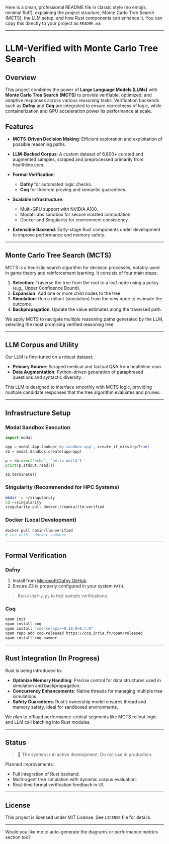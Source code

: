 Here is a clean, professional README file in classic style (no emojis, minimal fluff), explaining the project structure, Monte Carlo Tree Search (MCTS), the LLM setup, and how Rust components can enhance it. You can copy this directly to your project as `README.md`:

---

# LLM-Verified with Monte Carlo Tree Search

## Overview

This project combines the power of **Large Language Models (LLMs)** with **Monte Carlo Tree Search (MCTS)** to provide verifiable, optimized, and adaptive responses across various reasoning tasks. Verification backends such as **Dafny** and **Coq** are integrated to ensure correctness of logic, while containerization and GPU acceleration power its performance at scale.

## Features

* **MCTS-Driven Decision Making**: Efficient exploration and exploitation of possible reasoning paths.
* **LLM-Backed Corpus**: A custom dataset of 6,800+ curated and augmented samples, scraped and preprocessed primarily from healthline.com.
* **Formal Verification**:

  * **Dafny** for automated logic checks.
  * **Coq** for theorem proving and semantic guarantees.
* **Scalable Infrastructure**:

  * Multi-GPU support with NVIDIA A100.
  * Modal Labs sandbox for secure isolated computation.
  * Docker and Singularity for environment consistency.
* **Extensible Backend**: Early-stage Rust components under development to improve performance and memory safety.

---

## Monte Carlo Tree Search (MCTS)

MCTS is a heuristic search algorithm for decision processes, notably used in game theory and reinforcement learning. It consists of four main steps:

1. **Selection**: Traverse the tree from the root to a leaf node using a policy (e.g., Upper Confidence Bound).
2. **Expansion**: Add one or more child nodes to the tree.
3. **Simulation**: Run a rollout (simulation) from the new node to estimate the outcome.
4. **Backpropagation**: Update the value estimates along the traversed path.

We apply MCTS to navigate multiple reasoning paths generated by the LLM, selecting the most promising verified reasoning tree.

---

## LLM Corpus and Utility

Our LLM is fine-tuned on a robust dataset:

* **Primary Source**: Scraped medical and factual Q\&A from healthline.com.
* **Data Augmentation**: Python-driven generation of paraphrased questions and syntactic diversity.

This LLM is designed to interface smoothly with MCTS logic, providing multiple candidate responses that the tree algorithm evaluates and prunes.

---

## Infrastructure Setup

### Modal Sandbox Execution

```python
import modal

app = modal.App.lookup('my-sandbox-app', create_if_missing=True)
sb = modal.Sandbox.create(app=app)

p = sb.exec('echo', 'hello world')
print(p.stdout.read())

sb.terminate()
```

### Singularity (Recommended for HPC Systems)

```bash
mkdir -p ~/singularity
cd ~/singularity
singularity pull docker://namin/llm-verified
```

### Docker (Local Development)

```bash
docker pull namin/llm-verified
# run with --docker_sandbox
```

---

## Formal Verification

### Dafny

1. Install from [Microsoft/Dafny GitHub](https://github.com/dafny-lang/dafny).
2. Ensure Z3 is properly configured in your system `PATH`.

> Run `okdafny.py` to test sample verifications.

### Coq

```bash
opam init
opam install coq
opam install "coq-serapi>=8.10.0+0.7.0"
opam repo add coq-released https://coq.inria.fr/opam/released
opam install coq-hammer
```

---

## Rust Integration (In Progress)

Rust is being introduced to:

* **Optimize Memory Handling**: Precise control for data structures used in simulation and backpropagation.
* **Concurrency Enhancements**: Native threads for managing multiple tree simulations.
* **Safety Guarantees**: Rust’s ownership model ensures thread and memory safety, ideal for sandboxed environments.

We plan to offload performance-critical segments like MCTS rollout logic and LLM call batching into Rust modules.

---

## Status

> 🚧 The system is in active development. Do not use in production.

Planned improvements:

* Full integration of Rust backend.
* Multi-agent tree simulation with dynamic corpus evaluation.
* Real-time formal verification feedback in UI.

---

## License

This project is licensed under MIT License. See `LICENSE` file for details.

---

Would you like me to auto-generate the diagrams or performance metrics section too?
